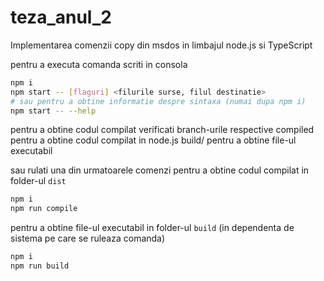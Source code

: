 # teza_anul_2
Implementarea comenzii copy din msdos in limbajul node.js si TypeScript

pentru a executa comanda scriti in consola
```bash
npm i
npm start -- [flaguri] <filurile surse, filul destinatie>
# sau pentru a obtine informatie despre sintaxa (numai dupa npm i)
npm start -- --help
```

pentru a obtine codul compilat verificati branch-urile respective
compiled pentru a obtine codul compilat in node.js
build/<sistema de operare> pentru a obtine file-ul executabil

sau rulati una din urmatoarele comenzi
pentru a obtine codul compilat in folder-ul `dist`
```bash
npm i
npm run compile
```

pentru a obtine file-ul executabil in folder-ul `build` (in dependenta de sistema pe care se ruleaza comanda)
```bash
npm i
npm run build
```
